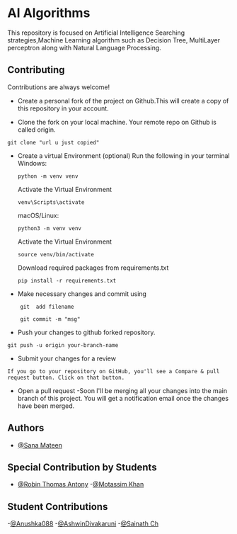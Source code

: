
# AI Algorithms 
This repository is focused on Artificial Intelligence Searching strategies,Machine Learning algorithm such as Decision Tree, MultiLayer perceptron along with Natural Language Processing.







## Contributing

Contributions are always welcome!

- Create a personal fork of the project on Github.This will create a copy of this repository in your account.

- Clone the fork on your local machine. Your remote repo on Github is called origin.
 
 ```
 git clone "url u just copied"
 ```
- Create a virtual Environment (optional)
    Run the following in your terminal
    Windows:
    ```
    python -m venv venv
    ```
    Activate the Virtual Environment
    ```
    venv\Scripts\activate
    ```

    macOS/Linux:
    ```
    python3 -m venv venv
    ```
    Activate the Virtual Environment
    ```
    source venv/bin/activate
    ```
    Download required packages from requirements.txt
    ```
    pip install -r requirements.txt
    ```

- Make necessary changes and commit using
``` 
    git  add filename
```
```
    git commit -m "msg"
```
- Push your changes to github forked repository.
```
git push -u origin your-branch-name
```
- Submit your changes for a review
```
If you go to your repository on GitHub, you'll see a Compare & pull request button. Click on that button.
```
- Open a pull request
-Soon I'll be merging all your changes into the main branch of this project. You will get a notification email once the changes have been merged.




## Authors
- [@Sana Mateen](https://github.com/mssanamateen)

## Special Contribution by Students
- [@Robin Thomas Antony](https://github.com/Rt1818)
-[@Motassim Khan](https://github.com/motassimkhan)

## Student Contributions
-[@Anushka088](https://github.com/Anushka088)
-[@AshwinDivakaruni](https://github.com/Divk-Ashwin)
-[@Sainath Ch](https://github.com/sainathch45)

